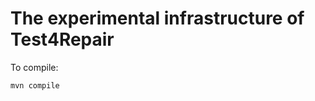 The experimental infrastructure of Test4Repair
=============================================

To compile:

    mvn compile

